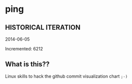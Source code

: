 # ping

## HISTORICAL ITERATION
2014-06-05

Incremented: 6212

## What is this?? 
Linux skills to hack the github commit visualization chart `;-)`
